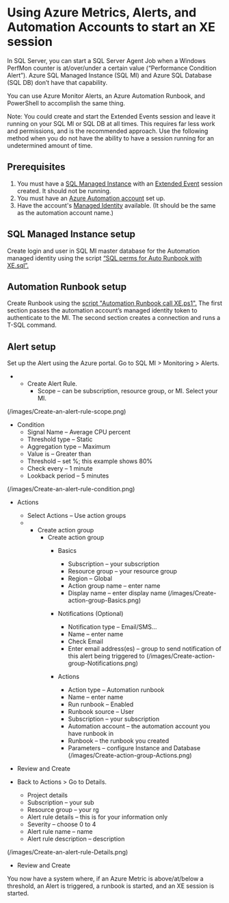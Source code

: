 # Using Azure Metrics, Alerts, and Automation Accounts to start an XE session 

In SQL Server, you can start a SQL Server Agent Job when a Windows PerfMon counter is at/over/under a certain value (“Performance Condition Alert”). Azure SQL Managed Instance (SQL MI) and Azure SQL Database (SQL DB) don’t have that capability.

You can use Azure Monitor Alerts, an Azure Automation Runbook, and PowerShell to accomplish the same thing. 

Note: You could create and start the Extended Events session and leave it running on your SQL MI or SQL DB at all times. This requires far less work and permissions, and is the recommended approach. Use the following method when you do not have the ability to have a session running for an undetermined amount of time. 

## Prerequisites 

1.	You must have a [SQL Managed Instance](https://learn.microsoft.com/en-us/azure/azure-sql/managed-instance/instance-create-quickstart?view=azuresql&tabs=azure-portal) with an [Extended Event](https://learn.microsoft.com/en-us/azure/azure-sql/database/xevent-db-diff-from-svr?view=azuresql&tabs=sqldb) session created. It should not be running. 
1.	You must have an [Azure Automation account](https://learn.microsoft.com/en-us/azure/automation/quickstarts/create-azure-automation-account-portal) set up. 
1.	Have the account's [Managed Identity](https://learn.microsoft.com/en-us/azure/automation/enable-managed-identity-for-automation) available. (It should be the same as the automation account name.) 

## SQL Managed Instance setup 

Create login and user in SQL MI master database for the Automation managed identity using the script [“SQL perms for Auto Runbook with XE.sql”.](./SQL%20perms%20for%20Auto%20Runbook%20with%20XE.sql)

## Automation Runbook setup 

Create Runbook using the [script "Automation Runbook call XE.ps1".](./Automation%20Runbook%20call%20XE.ps1) The first section passes the automation account’s managed identity token to authenticate to the MI. The second section creates a connection and runs a T-SQL command. 

## Alert setup
Set up the Alert using the Azure portal. Go to SQL MI > Monitoring > Alerts. 
- + Create Alert Rule. 
    - Scope – can be subscription, resource group, or MI. Select your MI. 

(/images/Create-an-alert-rule-scope.png)

- Condition 
    - Signal Name – Average CPU percent 
    - Threshold type – Static 
    - Aggregation type – Maximum 
    - Value is – Greater than 
    - Threshold – set %; this example shows 80% 
    - Check every – 1 minute 
    - Lookback period – 5 minutes 
 
(/images/Create-an-alert-rule-condition.png)

- Actions 
    - Select Actions – Use action groups 
    - + Create action group 
        - Create action group 
            - Basics 
                - Subscription – your subscription 
                - Resource group – your resource group 
                - Region – Global 
                - Action group name – enter name 
                - Display name – enter display name 
(/images/Create-action-group-Basics.png)

            - Notifications (Optional) 
                - Notification type – Email/SMS…
                - Name – enter name 
                - Check Email 
                - Enter email address(es) – group to send notification of this alert being triggered to 
(/images/Create-action-group-Notifications.png)

            - Actions 
                - Action type – Automation runbook 
                - Name – enter name 
                - Run runbook – Enabled 
                - Runbook source – User 
                - Subscription – your subscription 
                - Automation account – the automation account you have runbook in 
                - Runbook – the runbook you created 
                - Parameters – configure Instance and Database
(/images/Create-action-group-Actions.png)

- Review and Create 

- Back to Actions > Go to Details. 
	- Project details 
	- Subscription – your sub 
	- Resource group – your rg 
	- Alert rule details – this is for your information only 
	- Severity – choose 0 to 4 
	- Alert rule name – name 
	- Alert rule description – description 

(/images/Create-an-alert-rule-Details.png)

- Review and Create 

You now have a system where, if an Azure Metric is above/at/below a threshold, an Alert is triggered, a runbook is started, and an XE session is started. 

